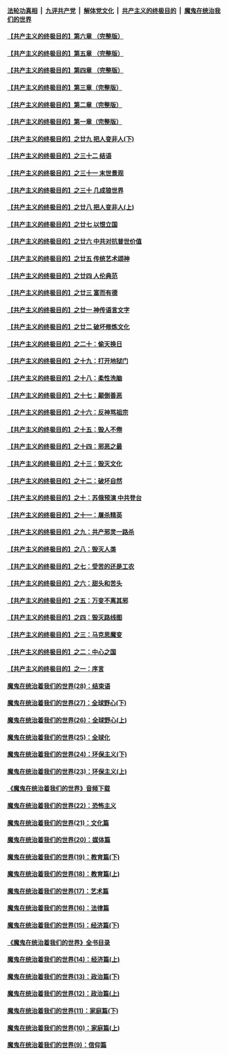 ####  [法轮功真相](../../../../basic/blob/master/README.md?t=01201201) &nbsp;|&nbsp; [九评共产党](../../../../9ping.md/blob/master/README.md?t=01201201) &nbsp;|&nbsp; [解体党文化](../../../../jtdwh.md/blob/master/README.md?t=01201201)  &nbsp;|&nbsp; [共产主义的终极目的](../../../../gczydzjmd.md/blob/master/README.md?t=01201201) &nbsp;|&nbsp; [魔鬼在统治我们的世界](../../../../mgztzwmdsj.md/blob/master/README.md?t=01201201) 

#### [【共产主义的终极目的】第六章 （完整版）](../pages/nsc422/n11428913.md?t=01201201) 

#### [【共产主义的终极目的】第五章 （完整版）](../pages/nsc422/n11428912.md?t=01201201) 

#### [【共产主义的终极目的】第四章 （完整版）](../pages/nsc422/n11428907.md?t=01201201) 

#### [【共产主义的终极目的】第三章（完整版）](../pages/nsc422/n11428848.md?t=01201201) 

#### [【共产主义的终极目的】第二章（完整版）](../pages/nsc422/n11428831.md?t=01201201) 

#### [【共产主义的终极目的】第一章（完整版）](../pages/nsc422/n11417651.md?t=01201201) 

#### [【共产主义的终极目的】之廿九 把人变非人(下)](../pages/nsc422/n11344140.md?t=01201201) 

#### [【共产主义的终极目的】之三十二 结语](../pages/nsc422/n11360535.md?t=01201201) 

#### [【共产主义的终极目的】之三十一 末世景观](../pages/nsc422/n11351129.md?t=01201201) 

#### [【共产主义的终极目的】之三十 几成狼世界](../pages/nsc422/n11348280.md?t=01201201) 

#### [【共产主义的终极目的】之廿八 把人变非人(上)](../pages/nsc422/n11340492.md?t=01201201) 

#### [【共产主义的终极目的】之廿七 以恨立国](../pages/nsc422/n11336944.md?t=01201201) 

#### [【共产主义的终极目的】之廿六 中共对抗普世价值](../pages/nsc422/n11324785.md?t=01201201) 

#### [【共产主义的终极目的】之廿五 传统艺术颂神](../pages/nsc422/n11296396.md?t=01201201) 

#### [【共产主义的终极目的】之廿四 人伦典范](../pages/nsc422/n11296397.md?t=01201201) 

#### [【共产主义的终极目的】之廿三 富而有德](../pages/nsc422/n11283598.md?t=01201201) 

#### [【共产主义的终极目的】之廿一 神传语言文字](../pages/nsc422/n11263265.md?t=01201201) 

#### [【共产主义的终极目的】之廿二 破坏修炼文化](../pages/nsc422/n11245728.md?t=01201201) 

#### [【共产主义的终极目的】之二十：偷天换日](../pages/nsc422/n11238846.md?t=01201201) 

#### [【共产主义的终极目的】之十九：打开地狱门](../pages/nsc422/n11206376.md?t=01201201) 

#### [【共产主义的终极目的】之十八：柔性洗脑](../pages/nsc422/n11199994.md?t=01201201) 

#### [【共产主义的终极目的】之十七：颠倒善恶](../pages/nsc422/n11179782.md?t=01201201) 

#### [【共产主义的终极目的】之十六：反神骂祖宗](../pages/nsc422/n11166798.md?t=01201201) 

#### [【共产主义的终极目的】之十五：毁人不倦](../pages/nsc422/n11166792.md?t=01201201) 

#### [【共产主义的终极目的】之十四：邪恶之最](../pages/nsc422/n11150249.md?t=01201201) 

#### [【共产主义的终极目的】之十三：毁灭文化](../pages/nsc422/n11135227.md?t=01201201) 

#### [【共产主义的终极目的】之十二：破坏自然](../pages/nsc422/n11135214.md?t=01201201) 

#### [【共产主义的终极目的】之十：苏俄预演 中共登台](../pages/nsc422/n11118424.md?t=01201201) 

#### [【共产主义的终极目的】之十一：屠杀精英](../pages/nsc422/n11118442.md?t=01201201) 

#### [【共产主义的终极目的】之九：共产邪灵一路杀](../pages/nsc422/n11114139.md?t=01201201) 

#### [【共产主义的终极目的】之八：毁灭人类](../pages/nsc422/n11108503.md?t=01201201) 

#### [【共产主义的终极目的】之七：受苦的还是工农](../pages/nsc422/n11101809.md?t=01201201) 

#### [【共产主义的终极目的】之六：甜头和苦头](../pages/nsc422/n11096971.md?t=01201201) 

#### [【共产主义的终极目的】之五：万变不离其邪](../pages/nsc422/n11091285.md?t=01201201) 

#### [【共产主义的终极目的】之四：毁灭路线图](../pages/nsc422/n11086284.md?t=01201201) 

#### [【共产主义的终极目的】之三：马克思魔变](../pages/nsc422/n11061941.md?t=01201201) 

#### [【共产主义的终极目的】之二：中心之国](../pages/nsc422/n11047728.md?t=01201201) 

#### [【共产主义的终极目的】之一：序言](../pages/nsc422/n11086077.md?t=01201201) 

#### [魔鬼在统治着我们的世界(28)：结束语](../pages/nsc422/n10936246.md?t=01201201) 

#### [魔鬼在统治着我们的世界(27)：全球野心(下)](../pages/nsc422/n10928319.md?t=01201201) 

#### [魔鬼在统治着我们的世界(26)：全球野心(上)](../pages/nsc422/n10900318.md?t=01201201) 

#### [魔鬼在统治着我们的世界(25)：全球化](../pages/nsc422/n10788205.md?t=01201201) 

#### [魔鬼在统治着我们的世界(24)：环保主义(下)](../pages/nsc422/n10695307.md?t=01201201) 

#### [魔鬼在统治着我们的世界(23)：环保主义(上)](../pages/nsc422/n10688613.md?t=01201201) 

#### [《魔鬼在统治着我们的世界》音频下载](../pages/nsc422/n10635553.md?t=01201201) 

#### [魔鬼在统治着我们的世界(22)：恐怖主义](../pages/nsc422/n10614727.md?t=01201201) 

#### [魔鬼在统治着我们的世界(21)：文化篇](../pages/nsc422/n10597706.md?t=01201201) 

#### [魔鬼在统治着我们的世界(20)：媒体篇](../pages/nsc422/n10586579.md?t=01201201) 

#### [魔鬼在统治着我们的世界(19)：教育篇(下)](../pages/nsc422/n10564808.md?t=01201201) 

#### [魔鬼在统治着我们的世界(18)：教育篇(上)](../pages/nsc422/n10526970.md?t=01201201) 

#### [魔鬼在统治着我们的世界(17)：艺术篇](../pages/nsc422/n10499093.md?t=01201201) 

#### [魔鬼在统治着我们的世界(16)：法律篇](../pages/nsc422/n10485969.md?t=01201201) 

#### [魔鬼在统治着我们的世界(15)：经济篇(下)](../pages/nsc422/n10469975.md?t=01201201) 

#### [《魔鬼在统治着我们的世界》全书目录](../pages/nsc422/n10464261.md?t=01201201) 

#### [魔鬼在统治着我们的世界(14)：经济篇(上)](../pages/nsc422/n10457370.md?t=01201201) 

#### [魔鬼在统治着我们的世界(13)：政治篇(下)](../pages/nsc422/n10448270.md?t=01201201) 

#### [魔鬼在统治着我们的世界(12)：政治篇(上)](../pages/nsc422/n10444576.md?t=01201201) 

#### [魔鬼在统治着我们的世界(11)：家庭篇(下)](../pages/nsc422/n10440961.md?t=01201201) 

#### [魔鬼在统治着我们的世界(10)：家庭篇(上)](../pages/nsc422/n10435448.md?t=01201201) 

#### [魔鬼在统治着我们的世界(9)：信仰篇](../pages/nsc422/n10432159.md?t=01201201) 

